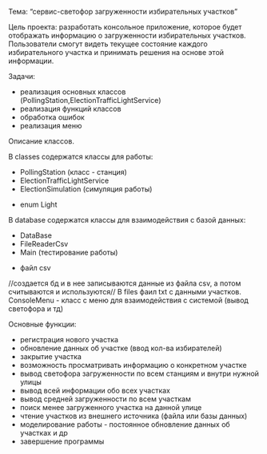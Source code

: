 Тема: “сервис-светофор загруженности избирательных участков”

Цель проекта: разработать консольное приложение, которое будет отображать информацию о загруженности избирательных участков. Пользователи смогут видеть текущее состояние каждого избирательного участка и принимать решения на основе этой информации.

Задачи: 
- реализация основных классов (PollingStation,ElectionTrafficLightService)
- реализация функций классов
- обработка ошибок
- реализация меню

Описание классов. 

В classes содержатся классы для работы: 
- PollingStation (класс - станция)
- ElectionTrafficLightService
- ElectionSimulation (симуляция работы)
+ enum Light

В database содержатся классы для взаимодействия с базой данных:
- DataBase
- FileReaderCsv
- Main (тестирование работы)
+ файл csv
  
//создается бд и в нее записываются данные из файла csv, а потом считываются и используются//
В files фаил txt с данными участков.
ConsoleMenu - класс с меню для взаимодействия с системой (вывод светофора и тд)

Основные функции:
- регистрация нового участка 
- обновление данных об участке (ввод кол-ва избирателей) 
- закрытие участка
- возможность просматривать информацию о конкретном участке
- вывод светофора загруженности по всем станциям и внутри нужной улицы
- вывод всей информации обо всех участках
- вывод средней загруженности по всем участкам
- поиск менее загруженного участка на данной улице
- чтение участков из внешнего источника (файла или базы данных)
- моделирование работы - постоянное обновление данных об участках и др
- завершение программы

